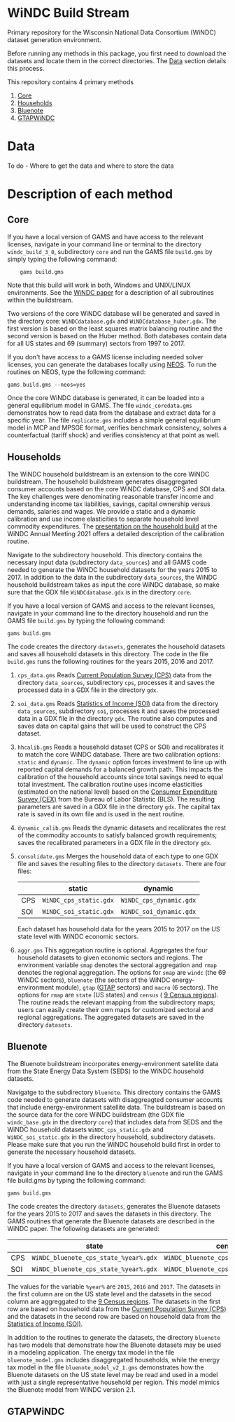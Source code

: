


# WiNDC Build Stream

Primary repository for the Wisconsin National Data Consortium (WiNDC) dataset generation environment.

Before running any methods in this package, you first need to download the datasets and locate them in the correct directories. The [Data](#data) section details this process.

This repository contains 4 primary methods

1. [Core](#core)
2. [Households](#households)
3. [Bluenote](#bluenote)
4. [GTAPWiNDC](#gtapwindc)



# Data

To do - Where to get the data and where to store the data

# Description of each method




## Core

If you have a local version of GAMS and have access to the relevant licenses, navigate in your command line or terminal to the directory `windc_build_3_0`, subdirectory `core` and run the GAMS file `build.gms` by simply typing the following command:

        gams build.gms

Note that this build will work in both, Windows and UNIX/LINUX 
environments. See the [WiNDC paper](https://windc.wisc.edu/windc.pdf) for a description of all subroutines within the buildstream.

Two versions of the core WiNDC database will be generated and saved in the directory core: `WiNDCdatabase.gdx` and `WiNDCdatabase_huber.gdx`. The first version is based on the least squares matrix balancing routine and the second version is based on the Huber method. Both databases contain data for all US states and 69 (summary) sectors from 1997 to 2017.

If you don't have access to a GAMS license including needed solver licenses, you can generate the databases locally using [NEOS](https://neos-server.org/neos/). To run the routines on NEOS, type the following command:

    gams build.gms --neos=yes

Once the core WiNDC database is generated, it can be loaded into a general equilibrium model in GAMS. The file `windc_coredata.gms` demonstrates how to read data from the database and extract data for a specific year. The file `replicate.gms` includes a simple general equilibrium model in MCP and MPSGE format, verifies benchmark consistency, solves a counterfactual (tariff shock) and verifies consistency at that point as well.

## Households
The WiNDC household buildstream is an extension to the core WiNDC buildstream. The household buildstream generates disaggregated consumer accounts based on the core WiNDC database, CPS and SOI data. The key challenges were denominating reasonable transfer income and understanding income tax liabilities, savings, capital ownership versus demands, salaries and wages. We provide a static and a dynamic calibration and use income elasticities to separate household level commodity expenditures. The [presentation on the household build](https://windc.wisc.edu/2021-windc-meeting-hh.pdf) at the WiNDC Annual Meeting 2021 offers a detailed description of the calibration routine.

Navigate to the subdirectory household. This directory contains the necessary input data (subdirectory `data_sources`) and all GAMS code needed to generate the WiNDC household datasets for the years 2015 to 2017. In addition to the data in the subdirectory `data_sources`, the WiNDC household buildstream takes as input the core WiNDC database, so make sure that the GDX file `WiNDCdatabase.gdx` is in the directory `core`.

If you have a local version of GAMS and access to the relevant licenses, navigate in your command line to the directory household and run the GAMS file `build.gms` by typing the following command:

    gams build.gms

The code creates the directory `datasets`, generates the household datasets and saves all household datasets in this directory. The code in the file `build.gms` runs the following routines for the years 2015, 2016 and 2017.

1. `cps_data.gms`
Reads [Current Population Survey (CPS)](https://www.census.gov/programs-surveys/cps.html) data from the directory `data_sources`, subdirectory `cps`, processes it and saves the processed data in a GDX file in the directory `gdx`.

2. `soi_data.gms`
Reads [Statistics of Income (SOI)](https://www.irs.gov/statistics/soi-tax-stats-statistics-of-income) data from the directory `data_sources`, subdirectory `soi`, processes it and saves the processed data in a GDX file in the directory `gdx`. The routine also computes and saves data on capital gains that will be used to construct the CPS dataset.

3. `hhcalib.gms`
Reads a household dataset (CPS or SOI) and recalibrates it to match the core WiNDC database. There are two calibration options: `static` and `dynamic`. The `dynamic` option forces investment to line up with reported capital demands for a balanced growth path. This impacts the calibration of the household accounts since total savings need to equal total investment. The calibration routine uses income elasticities (estimated on the national level) based on the [Consumer Expenditure Survey (CEX)](https://www.bls.gov/cex/) from the Bureau of Labor Statistic (BLS). The resulting parameters are saved in a GDX file in the directory `gdx`. The capital tax rate is saved in its own file and is used in the next routine.

4. `dynamic_calib.gms`
Reads the dynamic datasets and recalibrates the rest of the commodity accounts to satisfy balanced growth requirements; saves the recalibrated parameters in a GDX file in the directory `gdx`.

5. `consolidate.gms`
Merges the household data of each type to one GDX file and saves the resulting files to the directory `datasets`. There are four files:

    <center>

    | |static|dynamic|
    |---|---|---|
    |CPS|`WiNDC_cps_static.gdx`|`WiNDC_cps_dynamic.gdx`|
    |SOI|`WiNDC_soi_static.gdx`|`WiNDC_soi_dynamic.gdx`|

    </center>
    Each dataset has household data for the years 2015 to 2017 on the US state level with WiNDC economic sectors.

6. `aggr.gms`
This aggregation routine is optional.
Aggregates the four household datasets to given economic sectors and regions. The environment variable `smap` denotes the sectoral aggregation and `rmap` denotes the regional aggregation. The options for `smap` are `windc` (the 69 WiNDC sectors), `bluenote` (the sectors of the WiNDC energy-environment module), `gtap` ([GTAP](https://www.gtap.agecon.purdue.edu/) sectors) and `macro` (6 sectors). The options for `rmap` are `state` (US states) and `census` ( [9 Census regions](https://www2.census.gov/geo/docs/maps-data/maps/reg_div.txt)). The routine reads the relevant mapping from the subdirectory maps; users can easily create their own maps for customized sectoral and regional aggregations. The aggregated datasets are saved in the directory `datasets`.


## Bluenote
The Bluenote buildstream incorporates energy-environment satellite data from the State Energy Data System (SEDS) to the WiNDC household datasets.

Navigatge to the subdirectory `bluenote`. This directory contains the GAMS code needed to generate datasets with disaggreagted consumer accounts that include energy-environment satellite data. The buildstream is based on the source data for the core WiNDC buildstream (the GDX file `windc_base.gdx` in the directory `core`) that includes data from SEDS and the WiNDC household datasets `WiNDC_cps_static.gdx` and `WiNDC_soi_static.gdx` in the directory household, subdirectory datasets. Please make sure that you run the WiNDC household build first in order to generate the necessary household datasets.

If you have a local version of GAMS and access to the relevant licenses, navigate in your command line to the directory `bluenote` and run the GAMS file build.gms by typing the following command:

    gams build.gms

The code creates the directory `datasets`, generates the Bluenote datasets for the years 2015 to 2017 and saves the datasets in this directory. The GAMS routines that generate the Bluenote datasets are described in the WiNDC paper. The following datasets are generated:

||state|census|
|---|---|---|
|CPS|`WiNDC_bluenote_cps_state_%year%.gdx` |`WiNDC_bluenote_cps_census_%year%.gdx`|
|SOI|`WiNDC_bluenote_cps_state_%year%.gdx` |`WiNDC_bluenote_cps_census_%year%.gdx`|

The values for the variable `%year%` are `2015`, `2016` and `2017`. The datasets in the first column are on the US state level and the datasets in the secod column are aggreggated to the [9 Census regions](https://www2.census.gov/geo/docs/maps-data/maps/reg_div.txt). The datasets in the first row are based on household data from the [Current Population Survey (CPS)](https://www.census.gov/programs-surveys/cps.html) and the datasets in the second row are based on household data from the [Statistics of Income (SOI)](https://www.irs.gov/statistics/soi-tax-stats-statistics-of-income).

In addition to the routines to generate the datasets, the directory `bluenote` has two models that demonstrate how the Bluenote datasets may be used in a modeling application. The energy tax model in the file `bluenote_model.gms` includes disaggregated households, while the energy tax model in the file `bluenote_model_v2_1.gms` demonstrates how the Bluenote datasets on the US state level may be read and used in a model with just a single representative household per region. This model mimics the Bluenote model from WINDC version 2.1.

## GTAPWiNDC
